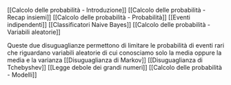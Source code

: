 [[Calcolo delle probabilità - Introduzione]]
[[Calcolo delle probabilità - Recap insiemi]]
[[Calcolo delle probabilità - Probabilità]]
[[Eventi indipendenti]]
[[Classificatori Naive Bayes]]
[[Calcolo delle probabilità - Variabili aleatorie]]

Queste due disuguaglianze permettono di limitare le probabilità di eventi rari che riguardano variabili aleatorie di cui conosciamo solo la media oppure la media e la varianza
[[Disuguaglianza di Markov]]
[[Disuguaglianza di Tchebyshev]]
[[Legge debole dei grandi numeri]]
[[Calcolo delle probabilità - Modelli]]